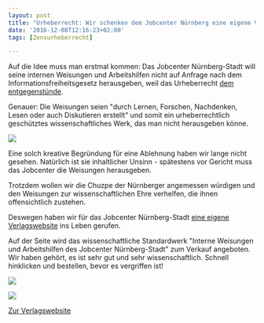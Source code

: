 ```yaml
---
layout: post
title: "Urheberrecht: Wir schenken dem Jobcenter Nürnberg eine eigene Verlagswebseite"
date: '2016-12-08T12:16:23+02:00'
tags: [Zensurheberrecht]

---
```


Auf die Idee muss man erstmal kommen: Das Jobcenter Nürnberg-Stadt will seine internen Weisungen und Arbeitshilfen nicht auf Anfrage nach dem Informationsfreiheitsgesetz herausgeben, weil das Urheberrecht <a href="https://fragdenstaat.de/anfrage/weisungen-des-jobcenters-jobcenter-nurnberg-stadt/">dem entgegenstünde</a>.

Genauer: Die Weisungen seien "durch Lernen, Forschen, Nachdenken, Lesen oder auch Diskutieren erstellt" und somit ein urheberrechtlich geschütztes wissenschaftliches Werk, das man nicht herausgeben könne.

<a href="https://fragdenstaat.de/anfrage/weisungen-des-jobcenters-jobcenter-nurnberg-stadt/"><img src="https://raw.githubusercontent.com/okfde/blog.fragdenstaat.de/gh-pages/img/antwort-jc.jpg"></a>

Eine solch kreative Begründung für eine Ablehnung haben wir lange nicht gesehen. Natürlich ist sie inhaltlicher Unsinn - spätestens vor Gericht muss das Jobcenter die Weisungen herausgeben. 

Trotzdem wollen wir die Chuzpe der Nürnberger angemessen würdigen und den Weisungen zur wissenschaftlichen Ehre verhelfen, die ihnen offensichtlich zustehen.

Deswegen haben wir für das Jobcenter Nürnberg-Stadt <a href="https://okfde.github.io/jobcenter-nuernberg/">eine eigene Verlagswebsite</a> ins Leben gerufen.

Auf der Seite wird das wissenschaftliche Standardwerk "Interne Weisungen und Arbeitshilfen des Jobcenter Nürnberg-Stadt" zum Verkauf angeboten. Wir haben gehört, es ist sehr gut und sehr wissenschaftlich. Schnell hinklicken und bestellen, bevor es vergriffen ist!

<a href="https://okfde.github.io/jobcenter-nuernberg/"><img src="https://raw.githubusercontent.com/okfde/blog.fragdenstaat.de/gh-pages/img/screen-buch.jpg"></a>

<a href="https://okfde.github.io/jobcenter-nuernberg/"><img src="https://raw.githubusercontent.com/okfde/blog.fragdenstaat.de/gh-pages/img/screen-buch2.jpg"></a>

<a href="https://okfde.github.io/jobcenter-nuernberg/">Zur Verlagswebsite</a>

